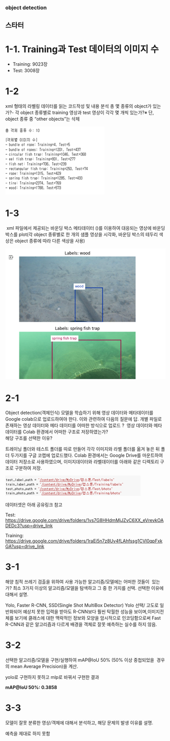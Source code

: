### object detection

## 스타터


# 1-1. Training과 Test 데이터의 이미지 수

- Training: 9023장  
- Test: 3008장


# 1-2
xml 형태의 라벨링 데이터를 읽는 코드작성 및 내용 분석
총 몇 종류의 object가 있는가?-  각 object 종류별로 training 영상과 test 영상이 각각 몇 개씩 있는가?※ 단, object 종류 중 “other objects”는 삭제


![1-2](https://github.com/yoonjiwoo-3/yoon/blob/main/object%20detection/1-2.png)


# 1-3
 xml 파일에서 제공되는 바운딩 박스 메타데이터 (<bndbox>)를 이용하여 대응되는 영상에 바운딩 박스를 plot(각 object 종류별로 한 개의 샘플 영상을 시각화, 바운딩 박스의 테두리 색상은 object 종류에 따라 다른 색상을 사용)

![1-3](https://github.com/yoonjiwoo-3/yoon/blob/main/object%20detection/1-3.png)


# 2-1
Object detection(객체인식) 모델을 학습하기 위해 영상 데이터와 메타데이터를 
Google colab으로 업로드하여야 한다. 이와 관련하여 다음의 질문에 답.
개별 파일로 존재하는 영상 데이터와 메타 데이터를 어떠한 방식으로 업로드 ? 
영상 데이터와 메타 데이터를 Colab 환경에서 어떠한 구조로 저장하였는가?  
해당 구조를 선택한 이유?


트레이닝 폴더와 테스트 폴더를 따로 만들어 각각 이미지와 라벨 폴더를 옮겨 놓은 뒤 폴더 두가지를 구글 코랩에 업로드했다. Colab 환경에서는 Google Drive를 마운트하여 데이터 저장소로 사용하였으며, 이미지데이터와 라벨데이터를 아래와 같은 디렉토리 구조로 구분하여 저장.

![2-1](https://github.com/yoonjiwoo-3/yoon/blob/main/object%20detection/2-1.png)

데이터셋은 아래 공유링크 참고

Test: <https://drive.google.com/drive/folders/1vs7G8HHdmMjJZvC6XX_eVrevkOADEDc3?usp=drive_link>

Training: <https://drive.google.com/drive/folders/1raEi5n7z8Uv4fLAhfssg1CVl0qpFxkGA?usp=drive_link>

# 3-1
해양 침적 쓰레기 검출을 위하여 사용 가능한 알고리즘/모델에는 어떠한 것들이 
있는가? 최소 3가지 이상의 알고리즘/모델을 탐색하고 그 중 한 가지를 선택.
선택한 이유에 대해서 설명.


Yolo, Faster R-CNN, SSD(Single Shot MultiBox Detector)
Yolo 선택/ 고도로 일반화되어 예상치 못한 입력을 받아도 R-CNN보다 훨씬 탁월한 성능을 보이며,이미지전체를 보기에 클래스에 대한 맥락적인 정보와 모양을 암시적으로 인코딩함으로써 Fast R-CNN과 같은 알고리즘과 다르게 배경을 객체로 잘못 예측하는 실수를 하지 않음.



# 3-2
선택한 알고리즘/모델을 구현/실행하여 mAP@IoU 50% (50% 이상 중첩되었을 
경우의 mean Average Precision)을 계산.

yolo로 구현하지 못하고 mlp로 바꿔서 구현한 결과

**mAP@IoU 50%: 0.3858**


# 3-3
모델이 잘못 분류한 영상/객체에 대해서 분석하고, 해당 문제의 발생 이유를 설명.

예측을 제대로 하지 못함








